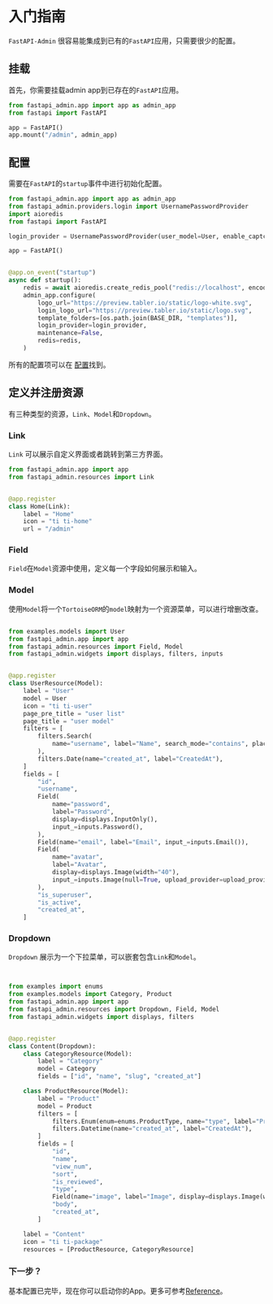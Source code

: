 # 入门指南

`FastAPI-Admin` 很容易能集成到已有的`FastAPI`应用，只需要很少的配置。

## 挂载

首先，你需要挂载admin app到已存在的`FastAPI`应用。

```python
from fastapi_admin.app import app as admin_app
from fastapi import FastAPI

app = FastAPI()
app.mount("/admin", admin_app)
```

## 配置

需要在`FastAPI`的`startup`事件中进行初始化配置。

```python
from fastapi_admin.app import app as admin_app
from fastapi_admin.providers.login import UsernamePasswordProvider
import aioredis
from fastapi import FastAPI

login_provider = UsernamePasswordProvider(user_model=User, enable_captcha=True)

app = FastAPI()


@app.on_event("startup")
async def startup():
    redis = await aioredis.create_redis_pool("redis://localhost", encoding="utf8")
    admin_app.configure(
        logo_url="https://preview.tabler.io/static/logo-white.svg",
        login_logo_url="https://preview.tabler.io/static/logo.svg",
        template_folders=[os.path.join(BASE_DIR, "templates")],
        login_provider=login_provider,
        maintenance=False,
        redis=redis,
    )
```

所有的配置项可以在 [配置](/reference/configuration)找到。

## 定义并注册资源

有三种类型的资源，`Link`、`Model`和`Dropdown`。

### Link

`Link` 可以展示自定义界面或者跳转到第三方界面。

```python
from fastapi_admin.app import app
from fastapi_admin.resources import Link


@app.register
class Home(Link):
    label = "Home"
    icon = "ti ti-home"
    url = "/admin"
```

### Field

`Field`在`Model`资源中使用，定义每一个字段如何展示和输入。

### Model

使用`Model`将一个`TortoiseORM`的`model`映射为一个资源菜单，可以进行增删改查。

```python

from examples.models import User
from fastapi_admin.app import app
from fastapi_admin.resources import Field, Model
from fastapi_admin.widgets import displays, filters, inputs


@app.register
class UserResource(Model):
    label = "User"
    model = User
    icon = "ti ti-user"
    page_pre_title = "user list"
    page_title = "user model"
    filters = [
        filters.Search(
            name="username", label="Name", search_mode="contains", placeholder="Search for username"
        ),
        filters.Date(name="created_at", label="CreatedAt"),
    ]
    fields = [
        "id",
        "username",
        Field(
            name="password",
            label="Password",
            display=displays.InputOnly(),
            input_=inputs.Password(),
        ),
        Field(name="email", label="Email", input_=inputs.Email()),
        Field(
            name="avatar",
            label="Avatar",
            display=displays.Image(width="40"),
            input_=inputs.Image(null=True, upload_provider=upload_provider),
        ),
        "is_superuser",
        "is_active",
        "created_at",
    ]
```

### Dropdown

`Dropdown` 展示为一个下拉菜单，可以嵌套包含`Link`和`Model`。

```python


from examples import enums
from examples.models import Category, Product
from fastapi_admin.app import app
from fastapi_admin.resources import Dropdown, Field, Model
from fastapi_admin.widgets import displays, filters


@app.register
class Content(Dropdown):
    class CategoryResource(Model):
        label = "Category"
        model = Category
        fields = ["id", "name", "slug", "created_at"]

    class ProductResource(Model):
        label = "Product"
        model = Product
        filters = [
            filters.Enum(enum=enums.ProductType, name="type", label="ProductType"),
            filters.Datetime(name="created_at", label="CreatedAt"),
        ]
        fields = [
            "id",
            "name",
            "view_num",
            "sort",
            "is_reviewed",
            "type",
            Field(name="image", label="Image", display=displays.Image(width="40")),
            "body",
            "created_at",
        ]

    label = "Content"
    icon = "ti ti-package"
    resources = [ProductResource, CategoryResource]
```

### 下一步？

基本配置已完毕，现在你可以启动你的App。更多可参考[Reference](/zh/reference)。
